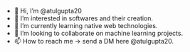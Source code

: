 - 👋 Hi, I’m @atulgupta20
- 👀 I’m interested in softwares and their creation.
- 🌱 I’m currently learning native web technologies.
- 💞️ I’m looking to collaborate on machine learning projects.
- 📫 How to reach me -> send a DM here @atulgupta20.

<!---
atulgupta20/atulgupta20 is a ✨ special ✨ repository because its `README.md` (this file) appears on your GitHub profile.
You can click the Preview link to take a look at your changes.
--->
